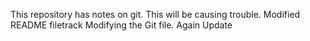 This repository has notes on git. 
This will be causing trouble.
Modified README filetrack
Modifying the Git file.
Again Update
